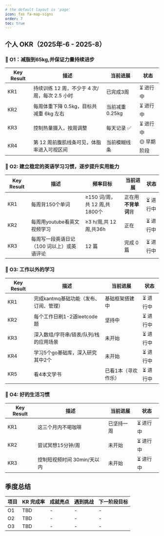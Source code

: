 ```yaml
---
# the default layout is 'page'
icon: fas fa-map-signs
order: 7
toc: true
---
```


## 个人 OKR（2025年-6 - 2025-8）

### 🎯 O1：减脂到65kg,并保证力量持续进步

| Key Result | 描述                                          | 当前进展        | 状态       |
| ---------- | --------------------------------------------- | --------------- | ---------- |
| KR1        | 持续训练 12 周，不少于 4 次/周，每次 2.5 小时 | 已完成3周       | ⏳ 进行中   |
| KR2        | 每周体重下降 0.5kg，目标共减重 6kg 左右       | 当前减重 0.25kg | ⏳ 进行中   |
| KR3        | 控制热量摄入，按周调整                        | 每天记录 ✅      | ⏳ 进行中   |
| KR4        | 第 12 周前腹肌线条可见，体脂率进入可视区间    | 当前模糊线条    | 🟡 早期阶段 |


### 🎯 O2: 建立稳定的英语学习习惯，逐步提升实用能力

| Key Result | 描述                                       | 频率目标                      | 当前进展             | 状态     |
| ---------- | ------------------------------------------ | ----------------------------- | -------------------- | -------- |
| KR1        | 每周背150个单词                            | ≥150 词/周，共 12 周,共1800个 | 正在用**不背单词**背 | ⏳ 进行中 |
| KR2        | 每周用youtube看英文视频学习                | ≥3 h/周,共 12 周,共36h        | 正在                 | ⏳ 进行中 |
| KR3        | 每周写一段英语日记（100 词以上）或英语评论 | 12 篇                         | 完成 0 篇            | ⏳ 进行中 |


### 🎯 O3: 工作以外的学习

| Key Result | 描述                                   | 当前进展            | 状态     |
| ---------- | -------------------------------------- | ------------------- | -------- |
| KR1        | 完成kantmq基础功能（发布、订阅、管理） | 基础框架搭建中      | ⏳ 进行中 |
| KR2        | 每个工作日刷1-2道leetcode题            | 坚持中              | ⏳ 进行中 |
| KR3        | 深入数组/字符串/链表/队列/栈的应用场景 | 未开始              | ⏳ 进行中 |
| KR4        | 学习5个go基础库，深入研究其中2个       | 未开始              | ⏳ 进行中 |
| KR5        | 看4本文学书                            | 已看1本（寻欢作乐） | ⏳ 进行中 |

### 🎯 O4: 好的生活习惯

| Key Result | 描述                        | 当前进展   | 状态     |
| ---------- | --------------------------- | ---------- | -------- |
| KR1        | 这三个月内不喝咖啡          | 已坚持一周 | ⏳ 进行中 |
| KR2        | 尝试冥想15分钟/周           | 未开始     | ⏳ 进行中 |
| KR3        | 控制短视频时间 30min/天以内 | 未开始     | ⏳ 进行中 |

## 季度总结

| 项目 | KR 完成率 | 成就亮点 | 遇到挑战 | 下一阶段目标 |
| ---- | --------- | -------- | -------- | ------------ |
| O1   | TBD       | -        | -        | -            |
| O2   | TBD       | -        | -        | -            |
| O3   | TBD       | -        | -        | -            |
